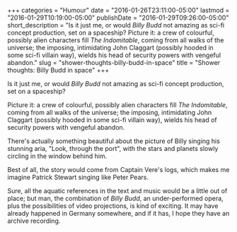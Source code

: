 +++
categories = "Humour"
date = "2016-01-26T23:11:00-05:00"
lastmod = "2016-01-29T10:19:00-05:00"
publishDate = "2016-01-29T09:26:00-05:00"
short_description = "Is it just me, or would *Billy Budd* not amazing as sci-fi concept production, set on a spaceship? Picture it: a crew of colourful, possibly alien characters fill *The Indomitable*, coming from all walks of the universe; the imposing, intimidating John Claggart (possibly hooded in some sci-fi villain way), wields his head of security powers with vengeful abandon."
slug = "shower-thoughts-billy-budd-in-space"
title = "Shower thoughts: Billy Budd in space"
+++

Is it just me, or would *Billy Budd* not amazing as sci-fi concept production, set on a spaceship?

Picture it: a crew of colourful, possibly alien characters fill *The Indomitable*, coming from all walks of the universe; the imposing, intimidating John Claggart (possibly hooded in some sci-fi villain way), wields his head of security powers with vengeful abandon.

There's actually something beautiful about the picture of Billy singing his stunning aria, "Look, through the port", with the stars and planets slowly circling in the window behind him.

Best of all, the story would come from Captain Vere's logs, which makes me imagine Patrick Stewart singing like Peter Pears.

Sure, all the aquatic references in the text and music would be a little out of place; but man, the combination of *Billy Budd*, an under-performed opera, plus the possibilities of video projections, is kind of exciting. It may have already happened in Germany somewhere, and if it has, I hope they have an archive recording.

